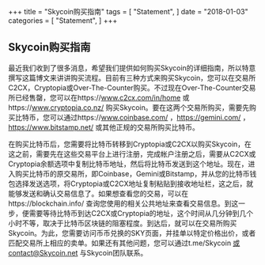 +++
title = "Skycoin购买指南"
tags = [
    "Statement",
]
date = "2018-01-03"
categories = [
    "Statement",
]
+++

## Skycoin购买指南

最近我们收到了很多消息，希望我们提供如何购买Skycoin的详细指南，所以特意撰写这篇博文来讲讲购买流程。目前有三种方式来购买Skycoin，您可以在交易所C2CX，Cryptopia或Over-The-Counter购买。不过现在Over-The-Counter交易所已经售罄，您可以在https://www.c2cx.com/in/home 或https://www.cryptopia.co.nz/ 购买Skycoin。要在这两个交易所购买，需要先购买比特币，您可以通过https://www.coinbase.com/ ，https://gemini.com/ ，https://www.bitstamp.net/ 或其他正规的交易所购买比特币。

在购买比特币后，您需要将比特币转移到Cryptopia或C2CX以购买Skycoin，在这之前，需要先在这些交易平台上进行注册，完成帐户注册之后，需要从C2CX或Cryptopia余额选项中复制比特币地址，然后将比特币发送到这个地址。现在，进入购买比特币的原交易所，即Coinbase，Gemini或Bitstamp，并从您的比特币钱包选择发送选项，将Cryptopia或C2CX地址复制粘贴到接收地址栏，这之后，就能够发送和确认交易信息了。如果想查看您的交易，可以在https://blockchain.info/ 查询您使用的相关公共地址来查看交易信息。到这一步，便需要等待比特币到达C2CX或Cryptopia的地址，这个时间从几分钟到几个小时不等，取决于比特币区块链的阻塞程度。到达后，就可以在交易所购买Skycoin。为此，您需要访问币币兑换的SKY页面，并挂单以特定价格出价，或者匹配交易所上相应的卖单。如果还有其他问题，您可以通过t.me/Skycoin 或contact@Skycoin.net 与Skycoin团队联系。
